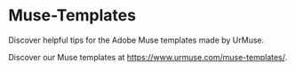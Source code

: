 # Muse-Templates
Discover helpful tips for the Adobe Muse templates made by UrMuse.

Discover our Muse templates at https://www.urmuse.com/muse-templates/.
